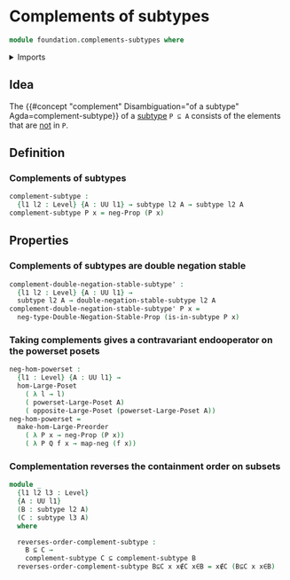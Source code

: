 # Complements of subtypes

```agda
module foundation.complements-subtypes where
```

<details><summary>Imports</summary>

```agda
open import foundation.decidable-propositions
open import foundation.decidable-subtypes
open import foundation.double-negation-stable-propositions
open import foundation.full-subtypes
open import foundation.negation
open import foundation.postcomposition-functions
open import foundation.powersets
open import foundation.propositional-truncations
open import foundation.unions-subtypes
open import foundation.universe-levels

open import foundation-core.function-types
open import foundation-core.subtypes

open import logic.double-negation-stable-subtypes

open import order-theory.large-posets
open import order-theory.opposite-large-posets
open import order-theory.order-preserving-maps-large-posets
open import order-theory.order-preserving-maps-large-preorders
open import order-theory.order-preserving-maps-posets
open import order-theory.order-preserving-maps-preorders
open import order-theory.posets
```

</details>

## Idea

The
{{#concept "complement" Disambiguation="of a subtype" Agda=complement-subtype}}
of a [subtype](foundation-core.subtypes.md) `P ⊆ A` consists of the elements
that are [not](foundation-core.negation.md) in `P`.

## Definition

### Complements of subtypes

```agda
complement-subtype :
  {l1 l2 : Level} {A : UU l1} → subtype l2 A → subtype l2 A
complement-subtype P x = neg-Prop (P x)
```

## Properties

### Complements of subtypes are double negation stable

```agda
complement-double-negation-stable-subtype' :
  {l1 l2 : Level} {A : UU l1} →
  subtype l2 A → double-negation-stable-subtype l2 A
complement-double-negation-stable-subtype' P x =
  neg-type-Double-Negation-Stable-Prop (is-in-subtype P x)
```

### Taking complements gives a contravariant endooperator on the powerset posets

```agda
neg-hom-powerset :
  {l1 : Level} {A : UU l1} →
  hom-Large-Poset
    ( λ l → l)
    ( powerset-Large-Poset A)
    ( opposite-Large-Poset (powerset-Large-Poset A))
neg-hom-powerset =
  make-hom-Large-Preorder
    ( λ P x → neg-Prop (P x))
    ( λ P Q f x → map-neg (f x))
```

### Complementation reverses the containment order on subsets

```agda
module _
  {l1 l2 l3 : Level}
  {A : UU l1}
  (B : subtype l2 A)
  (C : subtype l3 A)
  where

  reverses-order-complement-subtype :
    B ⊆ C →
    complement-subtype C ⊆ complement-subtype B
  reverses-order-complement-subtype B⊆C x x∉C x∈B = x∉C (B⊆C x x∈B)
```
